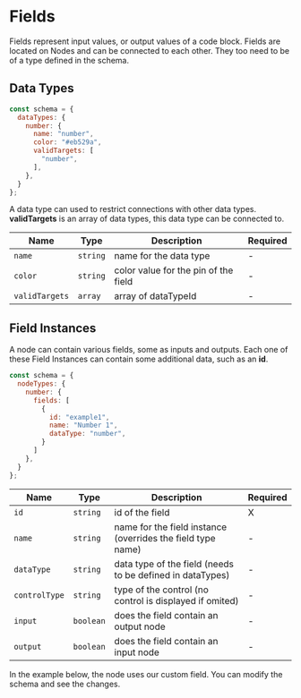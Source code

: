 # Fields

Fields represent input values, or output values of a code block. Fields are located on Nodes and can
be connected to each other. They too need to be of a type defined in the schema.

## Data Types

```js
const schema = {
  dataTypes: {
    number: {
      name: "number",
      color: "#eb529a",
      validTargets: [
        "number",
      ],
    },
  }
};
```

A data type can used to restrict connections with other data types. **validTargets** is an array of data types, this data type can be connected to.

| Name | Type | Description | Required |
| --- | --- | --- | --- |
| `name` | `string` | name for the data type | - |
| `color` | `string` | color value for the pin of the field | - |
| `validTargets` | `array` | array of dataTypeId  | - |

## Field Instances

A node can contain various fields, some as inputs and outputs. Each one of these Field Instances can contain some additional data, such as an **id**.

```js
const schema = {
  nodeTypes: {
    number: {
      fields: [
        {
          id: "example1",
          name: "Number 1",
          dataType: "number",
        }
      ]
    },
  }
};
```

| Name | Type | Description | Required |
| --- | --- | --- | --- |
| `id` | `string` | id of the field | X |
| `name` | `string` | name for the field instance (overrides the field type name) | - |
| `dataType` | `string` | data type of the field (needs to be defined in dataTypes) | - |
| `controlType` | `string` | type of the control (no control is displayed if omited) | - |
| `input` | `boolean` | does the field contain an output node  | - |
| `output` | `boolean` |  does the field contain an input node  | - |

In the example below, the node uses our custom field. You can modify the schema and see the changes.